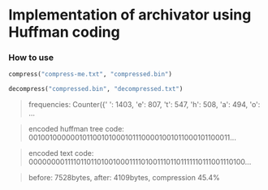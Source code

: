 # Implementation of archivator using Huffman coding

### How to use

```python
compress("compress-me.txt", "compressed.bin")

decompress("compressed.bin", "decompressed.txt")
```

>frequencies: Counter({' ': 1403, 'e': 807, 't': 547, 'h': 508, 'a': 494, 'o': ...

>encoded huffman tree code: 0010010000001011001010001011100001001011000101100011...

>encoded text code: 000000001111011011010010001111010011101101111110111001110100...

>before: 7528bytes, after: 4109bytes, compression 45.4%